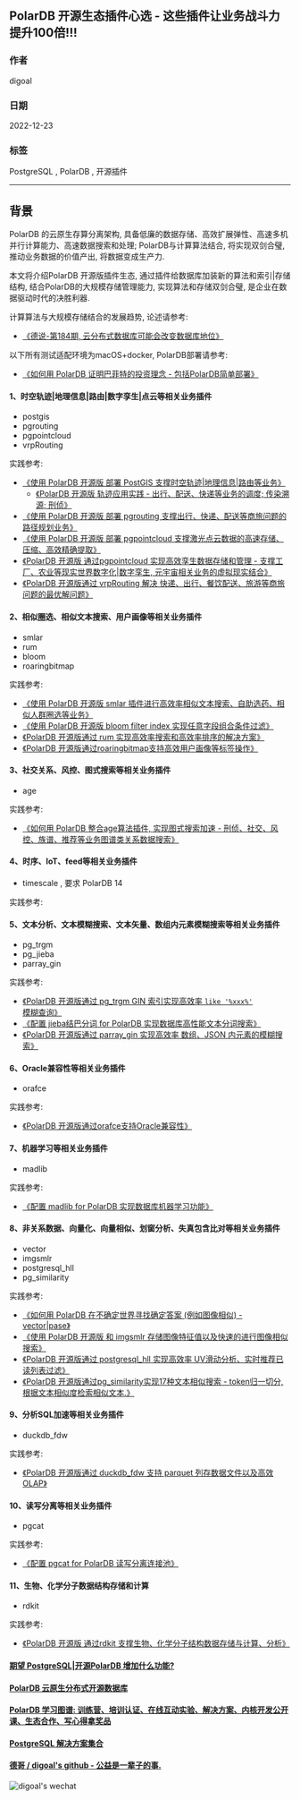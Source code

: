 ## PolarDB 开源生态插件心选 - 这些插件让业务战斗力提升100倍!!!   
            
### 作者            
digoal            
            
### 日期            
2022-12-23            
            
### 标签            
PostgreSQL , PolarDB , 开源插件       
            
----            
            
## 背景    
PolarDB 的云原生存算分离架构, 具备低廉的数据存储、高效扩展弹性、高速多机并行计算能力、高速数据搜索和处理; PolarDB与计算算法结合, 将实现双剑合璧, 推动业务数据的价值产出, 将数据变成生产力.                          
                        
本文将介绍PolarDB 开源版插件生态, 通过插件给数据库加装新的算法和索引|存储结构, 结合PolarDB的大规模存储管理能力, 实现算法和存储双剑合璧, 是企业在数据驱动时代的决胜利器.  
  
计算算法与大规模存储结合的发展趋势, 论述请参考:  
- [《德说-第184期, 云分布式数据库可能会改变数据库地位》](../202212/20221206_01.md)         
                      
以下所有测试适配环境为macOS+docker, PolarDB部署请参考:                        
- [《如何用 PolarDB 证明巴菲特的投资理念 - 包括PolarDB简单部署》](../202209/20220908_02.md)       
  
#### 1、时空轨迹|地理信息|路由|数字孪生|点云等相关业务插件  
- postgis  
- pgrouting  
- pgpointcloud
- vrpRouting
  
实践参考:  
- [《使用 PolarDB 开源版 部署 PostGIS 支撑时空轨迹|地理信息|路由等业务》](../202212/20221223_02.md)    
    - [《PolarDB 开源版 轨迹应用实践 - 出行、配送、快递等业务的调度; 传染溯源; 刑侦》](../202212/20221229_01.md)  
- [《使用 PolarDB 开源版 部署 pgrouting 支撑出行、快递、配送等商旅问题的路径规划业务》](../202212/20221224_01.md)  
- [《使用 PolarDB 开源版 部署 pgpointcloud 支撑激光点云数据的高速存储、压缩、高效精确提取》](../202212/20221224_02.md)  
- [《PolarDB 开源版 通过pgpointcloud 实现高效孪生数据存储和管理 - 支撑工厂、农业等现实世界数字化|数字孪生, 元宇宙相关业务的虚拟现实结合》](../202212/20221226_01.md)  
- [《PolarDB 开源版通过 vrpRouting 解决 快递、出行、餐饮配送、旅游等商旅问题的最优解问题》](../202212/20221216_01.md)    
  
#### 2、相似圈选、相似文本搜索、用户画像等相关业务插件  
- smlar  
- rum  
- bloom  
- roaringbitmap  
  
实践参考:  
- [《使用 PolarDB 开源版 smlar 插件进行高效率相似文本搜索、自助选药、相似人群圈选等业务》](../202212/20221223_01.md)    
- [《使用 PolarDB 开源版 bloom filter index 实现任意字段组合条件过滤》](../202212/20221222_05.md)    
- [《PolarDB 开源版通过 rum 实现高效率搜索和高效率排序的解决方案》](../202212/20221221_01.md)    
- [《PolarDB 开源版通过roaringbitmap支持高效用户画像等标签操作》](../202212/20221208_02.md)    
  
  
#### 3、社交关系、风控、图式搜索等相关业务插件  
- age  
  
实践参考:  
- [《如何用 PolarDB 整合age算法插件, 实现图式搜索加速 - 刑侦、社交、风控、族谱、推荐等业务图谱类关系数据搜索》](../202212/20221202_01.md)    
  
#### 4、时序、IoT、feed等相关业务插件  
- timescale , 要求 PolarDB 14  
  
实践参考:  
  
  
#### 5、文本分析、文本模糊搜索、文本矢量、数组内元素模糊搜索等相关业务插件  
- pg_trgm  
- pg_jieba  
- parray_gin  
  
实践参考:  
- [《PolarDB 开源版通过 pg_trgm GIN 索引实现高效率 `like '%xxx%'` 模糊查询》](../202212/20221221_02.md)    
- [《配置 jieba结巴分词 for PolarDB 实现数据库高性能文本分词搜索》](../202212/20221207_02.md)    
- [《PolarDB 开源版通过 parray_gin 实现高效率 数组、JSON 内元素的模糊搜索》](../202212/20221217_01.md)    
  
#### 6、Oracle兼容性等相关业务插件  
- orafce  
  
实践参考:  
- [《PolarDB 开源版通过orafce支持Oracle兼容性》](../202212/20221207_03.md)    
  
#### 7、机器学习等相关业务插件  
- madlib  
  
实践参考:  
- [《配置 madlib for PolarDB 实现数据库机器学习功能》](../202212/20221202_03.md)    
  
#### 8、非关系数据、向量化、向量相似、划窗分析、失真包含比对等相关业务插件  
- vector  
- imgsmlr  
- postgresql_hll  
- pg_similarity  
  
  
实践参考:  
- [《如何用 PolarDB 在不确定世界寻找确定答案 (例如图像相似) - vector|pase》](../202212/20221201_02.md)    
- [《使用 PolarDB 开源版 和 imgsmlr 存储图像特征值以及快速的进行图像相似搜索》](../202212/20221222_04.md)    
- [《PolarDB 开源版通过 postgresql_hll 实现高效率 UV滑动分析、实时推荐已读列表过滤》](../202212/20221213_01.md)    
- [《PolarDB 开源版通过pg_similarity实现17种文本相似搜索 - token归一切分, 根据文本相似度检索相似文本.》](../202212/20221209_01.md)    
  
#### 9、分析SQL加速等相关业务插件  
- duckdb_fdw  
  
  
实践参考:  
- [《PolarDB 开源版通过 duckdb_fdw 支持 parquet 列存数据文件以及高效OLAP》](../202212/20221209_02.md)    
  
  
#### 10、读写分离等相关业务插件  
- pgcat  
  
  
实践参考:  
- [《配置 pgcat for PolarDB 读写分离连接池》](../202212/20221202_02.md)    
   
#### 11、生物、化学分子数据结构存储和计算
- rdkit  
  
实践参考:   
- [《PolarDB 开源版 通过rdkit 支撑生物、化学分子结构数据存储与计算、分析》](../202212/20221228_01.md)  
  
  
#### [期望 PostgreSQL|开源PolarDB 增加什么功能?](https://github.com/digoal/blog/issues/76 "269ac3d1c492e938c0191101c7238216")
  
  
#### [PolarDB 云原生分布式开源数据库](https://github.com/ApsaraDB "57258f76c37864c6e6d23383d05714ea")
  
  
#### [PolarDB 学习图谱: 训练营、培训认证、在线互动实验、解决方案、内核开发公开课、生态合作、写心得拿奖品](https://www.aliyun.com/database/openpolardb/activity "8642f60e04ed0c814bf9cb9677976bd4")
  
  
#### [PostgreSQL 解决方案集合](../201706/20170601_02.md "40cff096e9ed7122c512b35d8561d9c8")
  
  
#### [德哥 / digoal's github - 公益是一辈子的事.](https://github.com/digoal/blog/blob/master/README.md "22709685feb7cab07d30f30387f0a9ae")
  
  
![digoal's wechat](../pic/digoal_weixin.jpg "f7ad92eeba24523fd47a6e1a0e691b59")
  
